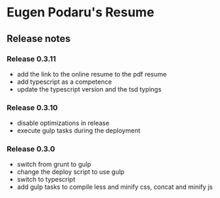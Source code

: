 # Eugen Podaru's Resume

## Release notes

### Release 0.3.11
 - add the link to the online resume to the pdf resume
 - add typescript as a competence
 - update the typescript version and the tsd typings

### Release 0.3.10
 - disable optimizations in release
 - execute gulp tasks during the deployment

### Release 0.3.0
 - switch from grunt to gulp
 - change the deploy script to use gulp
 - switch to typescript
 - add gulp tasks to compile less and minify css, concat and minify js